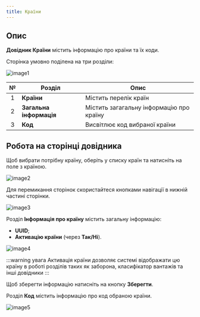 ```yaml
---
title: Країни
---
```


## Опис 

**Довідник Країни** містить інформацію про країни та їх коди.

Сторінка умовно поділена на три розділи:

![image1](/img/uk/platform/countries/image1.png)

| № | Розділ | Опис | 
| :-: | ------ | ---- |
| 1 | **Країни** | Містить перелік країн |
| 2 | **Загальна інформація** | Містить загагальну інформацію про країну |
| 3 | **Код** | Висвітлює код вибраної країни |

## Робота на сторінці довідника

Щоб вибрати потрібну країну, оберіть у списку країн та натисніть на поле з країною.

![image2](/img/uk/platform/countries/image2.png)

Для перемикання сторінок скористайтеся кнопками навігації в нижній частині сторінки.

![image3](/img/uk/platform/countries/image3.png)

Розділ **Інформація про країну** містить загальну інформацію:

* **UUID**;
* **Активацію країни** (через **Так/Ні**).

![image4](/img/uk/platform/countries/image4.png)

:::warning увага
Активація країни дозволяє системі відображати цю країну в роботі розділів таких як заборона, класифікатор вантажів та інші довідники
:::

Щоб зберегти інформацію натисніть на кнопку **Зберегти**.

Розділ **Код** містить  інформацію про код обраною країни.

![image5](/img/uk/platform/countries/image5.png)